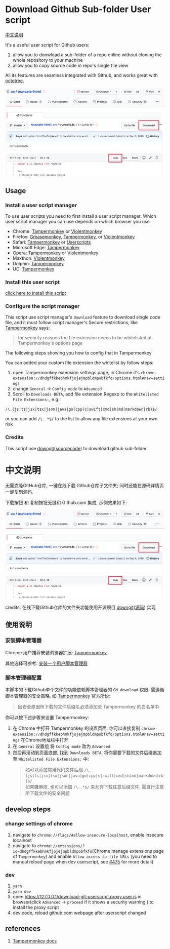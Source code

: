 # Download Github Sub-folder User script

[中文说明](#中文说明)

It's a useful user script for Github users:
1. allow you to donwload a sub-folder of a repo online without cloning the whole repository
to your machine
2. allow you to copy source code in repo's single file view

All its features are seamless integrated with Github, and works great with [octotree](https://github.com/ovity/octotree).

![Download Github screenshot](./screenshot.png)

## Usage

### Install a user script manager
To use user scripts you need to first install a user script manager. Which user script manager you can use depends on which browser you use.

  * Chrome: [Tampermonkey](https://chrome.google.com/webstore/detail/tampermonkey/dhdgffkkebhmkfjojejmpbldmpobfkfo) or [Violentmonkey](https://chrome.google.com/webstore/detail/violent-monkey/jinjaccalgkegednnccohejagnlnfdag)
  * Firefox: [Greasemonkey](https://addons.mozilla.org/firefox/addon/greasemonkey/), [Tampermonkey](https://addons.mozilla.org/firefox/addon/tampermonkey/), or [Violentmonkey](https://addons.mozilla.org/firefox/addon/violentmonkey/)
  * Safari: [Tampermonkey](http://tampermonkey.net/?browser=safari) or [Userscripts](https://apps.apple.com/app/userscripts/id1463298887)
  * Microsoft Edge: [Tampermonkey](https://www.microsoft.com/store/p/tampermonkey/9nblggh5162s)
  * Opera: [Tampermonkey](https://addons.opera.com/extensions/details/tampermonkey-beta/) or [Violentmonkey](https://violentmonkey.github.io/get-it/)
  * Maxthon: [Violentmonkey](http://extension.maxthon.com/detail/index.php?view_id=1680)
  * Dolphin: [Tampermonkey](https://play.google.com/store/apps/details?id=net.tampermonkey.dolphin)
  * UC: [Tampermonkey](https://www.tampermonkey.net/?browser=ucweb&ext=dhdg)

### Install this user script
  
[click here to install this script](https://greasyfork.org/scripts/411834-download-github-repo-sub-folder/code/Download%20github%20repo%20sub-folder.user.js)


### Configure the script manager
This script use script manager's `Download` feature to download single code file, and it must follow script manager's Secure restrictions, like [Tampermonkey](https://www.tampermonkey.net/documentation.php?ext=dhdg#GM_download) says:
>  for security reasons the file extension needs to be whitelisted at Tampermonkey's options page

The following steps showing you how to config that in Tampermonkey

You can added your custom file extension the whitelist by follow steps:

1. open Tampermonkey extension settings page, in Chrome it's `chrome-extension://dhdgffkkebhmkfjojejmpbldmpobfkfo/options.html#nav=settings`
2. change `General` -> `Config mode` to `Advanced`
3. Scroll to `Downloads BETA`, add file extension Regexp to the `Whitelisted File Extensions:`, e.g.:
```regexp
/\.(js|ts|jsx|tsx|json|java|go|cpp|c|swift|cmd|sh|md|markdown|rb)$/
```

or you can add `/\..*$/` to the list to allow any file extensions at your own risk


### Credits
This script  use [downgit](https://minhaskamal.github.io/DownGit/)([sourcecode](https://github.com/minhaskamal/DownGit/)) to download github sub-folder


# 中文说明
无需克隆GitHub仓库, 一键在线下载 Github仓库子文件夹; 同时还能在源码详情页一键复制源码.

下载按钮 和 复制按钮无缝和 Github.com 集成, 示例效果如下:

![Download Github screenshot](./screenshot.png)

credits: 在线下载Github仓库的文件夹功能使用开源项目 [downgit](https://minhaskamal.github.io/DownGit/)([源码](https://github.com/minhaskamal/DownGit/)) 实现


## 使用说明

### 安装脚本管理器

Chrome 用户推荐安装浏览器扩展: [Tampermonkey](https://chrome.google.com/webstore/detail/tampermonkey/dhdgffkkebhmkfjojejmpbldmpobfkfo) 

其他选择可参考: [安装一个用户脚本管理器](https://greasyfork.org/zh-CN#home-step-1)

### 脚本管理器配置
本脚本的下载Github单个文件的功能依赖脚本管理器的 `GM_download` 权限, 需遵循脚本管理器的安全策略, 如 [Tampermonkey](https://www.tampermonkey.net/documentation.php?ext=dhdg#GM_download) 官方所说:

> 因安全原因所下载的文件后缀名必须添加至 Tampermonkey 的白名单中

你可以按下述步骤来设置 Tampermonkey:
1. 在 Chrome 中打开 Tampermonkey 的设置页面, 你可以直接复制 `chrome-extension://dhdgffkkebhmkfjojejmpbldmpobfkfo/options.html#nav=settings` 在Chrome地址栏中打开
2. 在 `General` 设置组 将 `Config mode` 改为 `Advanced`
3. 然后再滚动到页面底部, 找到 `Downloads BETA`, 将你需要下载的文件后缀追加至 `Whitelisted File Extensions:` 中:
   > 如可以添加常用代码文件后缀 `/\.(js|ts|jsx|tsx|json|java|go|cpp|c|swift|cmd|sh|md|markdown|rb)$/`  
   > 如果嫌麻烦, 也可以添加 `/\..*$/` 来允许下载任意后缀文件, 需自行注意所下载文件的安全问题





## develop steps

### change settings of chrome

1. navigate to `chrome://flags/#allow-insecure-localhost`, enable insecure localhost
2. navigate to `chrome://extensions/?id=dhdgffkkebhmkfjojejmpbldmpobfkfo`(Chrome manage extensions page of `Tampermonkey`) and enable `Allow access to file URLs` (you need to manual reload page when dev userscript, see [#475](https://github.com/Tampermonkey/tampermonkey/issues/475#issuecomment-348594785) for more detail)

### dev

1. `yarn`
2. `yarn dev`
3. open <https://127.0.0.1/download-git-userscript.proxy.user.js> in browser(click  `Advanced` -> `proceed` if it shows a security warning ) to install the proxy script
4. dev code, reload github.com webpage after userscript changed



## references
1. [Tampermonkey docs](https://www.tampermonkey.net/documentation.php)